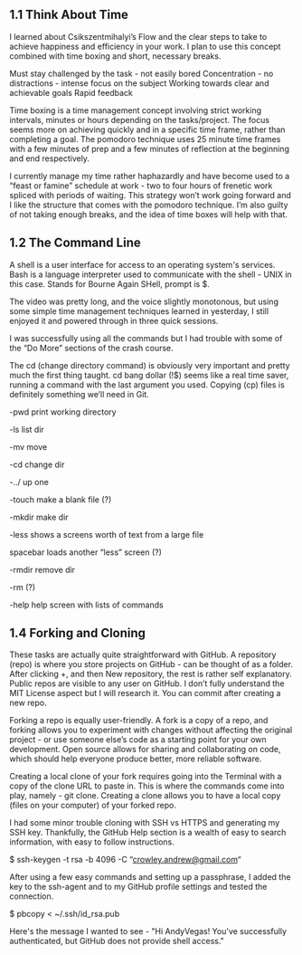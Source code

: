 ## 1.1 Think About Time

I learned about Csikszentmihalyi’s Flow and the clear steps to take to achieve happiness and efficiency in your work.  I plan to use this concept combined with time boxing and short, necessary breaks. 

Must stay challenged by the task - not easily bored
Concentration - no distractions - intense focus on the subject
Working towards clear and achievable goals
Rapid feedback
 
Time boxing is a time management concept involving strict working intervals, minutes or hours depending on the tasks/project. The focus seems more on achieving quickly and in a specific time frame, rather than completing a goal.  The pomodoro technique uses 25 minute time frames with a few minutes of prep and a few minutes of reflection at the beginning and end respectively. 

I currently manage my time rather haphazardly and have become used to a “feast or famine” schedule at work - two to four hours of frenetic work spliced with periods of waiting.  This strategy won’t work going forward and I like the structure that comes with the pomodoro technique.  I’m also guilty of not taking enough breaks, and the idea of time boxes will help with that. 


## 1.2 The Command Line

A shell is a user interface for access to an operating system's services.  Bash is a language interpreter used to communicate with the shell - UNIX in this case.  Stands for Bourne Again SHell, prompt is $.  

The video was pretty long, and the voice slightly monotonous, but using some simple time management techniques learned in yesterday, I still enjoyed it and powered through in three quick sessions. 

I was successfully using all the commands but I had trouble with some of the “Do More” sections of the crash course. 

The cd (change directory command) is obviously very important and pretty much the first thing taught.  cd bang dollar (!$) seems like a real time saver, running a command with the last argument you used.  Copying (cp) files is definitely something we’ll need in Git. 

-pwd print working directory

-ls list dir

-mv move

-cd change dir

-../ up one

-touch make a blank file   (?)

-mkdir make dir

-less shows a screens worth of text from a large file

spacebar loads another “less” screen   (?)

-rmdir remove dir

-rm (?)

-help help screen with lists of commands


## 1.4 Forking and Cloning

These tasks are actually quite straightforward with GitHub.  A repository (repo) is where you store projects on GitHub - can be thought of as a folder.  After clicking +, and then New repository, the rest is rather self explanatory.  Public repos are visible to any user on GitHub.  I don’t fully understand the MIT License aspect but I will research it.  You can commit after creating a new repo.

Forking a repo is equally user-friendly.  A fork is a copy of a repo, and forking allows you to experiment with changes without affecting the original project - or use someone else’s code as a starting point for your own development.  Open source allows for sharing and collaborating on code, which should help everyone produce better, more reliable software. 

Creating a local clone of your fork requires going into the Terminal with a copy of the clone URL to paste in.  This is where the commands come into play, namely - git clone.  Creating a clone allows you to have a local copy (files on your computer) of your forked repo.

I had some minor trouble cloning with SSH vs HTTPS and generating my SSH key.  Thankfully, the GitHub Help section is a wealth of easy to search information, with easy to follow instructions. 

$ ssh-keygen -t rsa -b 4096 -C “crowley.andrew@gmail.com“

After using a few easy commands and setting up a passphrase, I added the key to the ssh-agent and to my GitHub profile settings and tested the connection. 

$ pbcopy < ~/.ssh/id_rsa.pub

Here's the message I wanted to see - "Hi AndyVegas! You've successfully authenticated, but GitHub does not provide shell access."